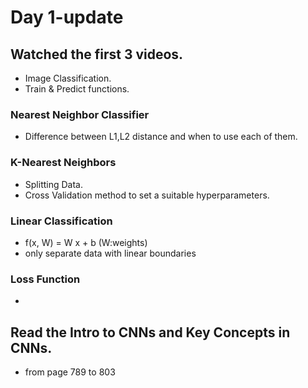 # Day 1-update

## Watched the first 3 videos.

- Image Classification.
- Train & Predict functions.
  
### Nearest Neighbor Classifier
- Difference between L1,L2 distance and when to use each of them.
  
###  K-Nearest Neighbors
- Splitting Data.
- Cross Validation method to set a suitable hyperparameters.
  
### Linear Classification
- f(x, W) = W x + b      (W:weights)
- only separate data with linear boundaries

### Loss Function
- 

## Read the Intro to CNNs and Key Concepts in CNNs.
- from page 789 to 803



